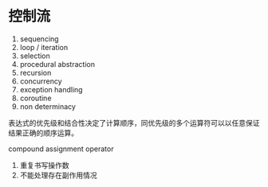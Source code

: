 # 控制流

1. sequencing
1. loop / iteration
1. selection
1. procedural abstraction
1. recursion
1. concurrency
1. exception handling
1. coroutine
1. non determinacy

表达式的优先级和结合性决定了计算顺序，同优先级的多个运算符可以以任意保证结果正确的顺序运算。

compound assignment operator

1. 重复书写操作数
1. 不能处理存在副作用情况
